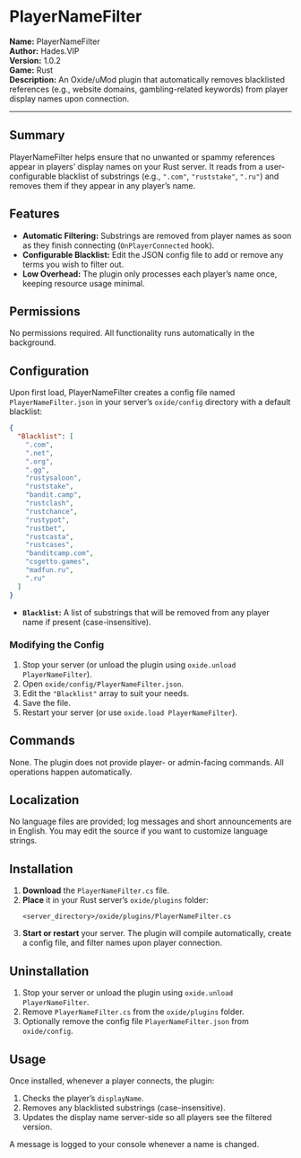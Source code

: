 # PlayerNameFilter

**Name:** PlayerNameFilter  
**Author:** Hades.VIP  
**Version:** 1.0.2  
**Game:** Rust  
**Description:** An Oxide/uMod plugin that automatically removes blacklisted references (e.g., website domains, gambling-related keywords) from player display names upon connection.

---

## Summary

PlayerNameFilter helps ensure that no unwanted or spammy references appear in players’ display names on your Rust server. It reads from a user-configurable blacklist of substrings (e.g., `".com"`, `"ruststake"`, `".ru"`) and removes them if they appear in any player’s name.

## Features

- **Automatic Filtering:** Substrings are removed from player names as soon as they finish connecting (`OnPlayerConnected` hook).  
- **Configurable Blacklist:** Edit the JSON config file to add or remove any terms you wish to filter out.  
- **Low Overhead:** The plugin only processes each player’s name once, keeping resource usage minimal.

## Permissions

No permissions required. All functionality runs automatically in the background.

## Configuration

Upon first load, PlayerNameFilter creates a config file named `PlayerNameFilter.json` in your server’s `oxide/config` directory with a default blacklist:

```json
{
  "Blacklist": [
    ".com",
    ".net",
    ".org",
    ".gg",
    "rustysaloon",
    "ruststake",
    "bandit.camp",
    "rustclash",
    "rustchance",
    "rustypot",
    "rustbet",
    "rustcasta",
    "rustcases",
    "banditcamp.com",
    "csgetto.games",
    "madfun.ru",
    ".ru"
  ]
}
```

- **`Blacklist`:** A list of substrings that will be removed from any player name if present (case-insensitive).

### Modifying the Config

1. Stop your server (or unload the plugin using `oxide.unload PlayerNameFilter`).
2. Open `oxide/config/PlayerNameFilter.json`.
3. Edit the `"Blacklist"` array to suit your needs.
4. Save the file.
5. Restart your server (or use `oxide.load PlayerNameFilter`).

## Commands

None. The plugin does not provide player- or admin-facing commands. All operations happen automatically.

## Localization

No language files are provided; log messages and short announcements are in English. You may edit the source if you want to customize language strings.

## Installation

1. **Download** the `PlayerNameFilter.cs` file.  
2. **Place** it in your Rust server’s `oxide/plugins` folder:
   ```
   <server_directory>/oxide/plugins/PlayerNameFilter.cs
   ```
3. **Start or restart** your server. The plugin will compile automatically, create a config file, and filter names upon player connection.

## Uninstallation

1. Stop your server or unload the plugin using `oxide.unload PlayerNameFilter`.  
2. Remove `PlayerNameFilter.cs` from the `oxide/plugins` folder.  
3. Optionally remove the config file `PlayerNameFilter.json` from `oxide/config`.

## Usage

Once installed, whenever a player connects, the plugin:

1. Checks the player’s `displayName`.
2. Removes any blacklisted substrings (case-insensitive).
3. Updates the display name server-side so all players see the filtered version.

A message is logged to your console whenever a name is changed.
